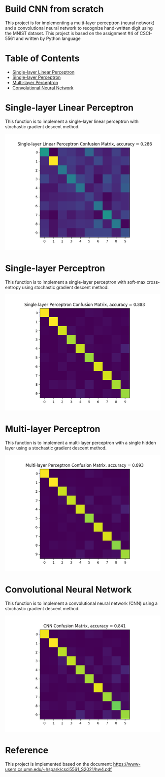 # Build CNN from scratch
This project is for implementing a multi-layer perceptron (neural network) and a convolutional neural network to recognize hand-written digit using the MNIST dataset. 
This project is based on the assignment #4 of CSCI-5561 and written by Python language

# **Table of Contents**  
- [Single-layer Linear Perceptron](#Single-layer-Linear-Perceptron)  
- [Single-layer Perceptron](#Single-layer-Perceptron)  
- [Multi-layer Perceptron](#Multi-layer-Perceptron)
- [Convolutional Neural Network](#Convolutional-Neural-Network)  

# Single-layer Linear Perceptron
This function is to implement a single-layer linear perceptron with stochastic gradient descent method.

![slp_linear.png](/output/slp_linear.png?raw=true)

# Single-layer Perceptron
This function is to implement a single-layer perceptron with soft-max cross-entropy using stochastic gradient descent method.

![slp.png](/output/slp.png?raw=true)

# Multi-layer Perceptron
This function is to implement a multi-layer perceptron with a single hidden layer using a stochastic gradient descent method.

![mlp.png](/output/mlp.png?raw=true)

# Convolutional Neural Network
This function is to implement a convolutional neural network (CNN) using a stochastic gradient descent method.

![cnn.png](/output/cnn.png?raw=true) 

# Reference
This project is implemented based on the document: https://www-users.cs.umn.edu/~hspark/csci5561_S2021/hw4.pdf
